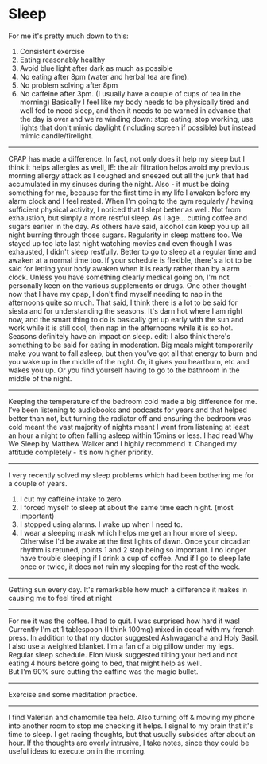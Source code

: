 # Sleep 

For me it's pretty much down to this:
1) Consistent exercise
2) Eating reasonably healthy
3) Avoid blue light after dark as much as possible
4) No eating after 8pm (water and herbal tea are fine).
5) No problem solving after 8pm
6) No caffeine after 3pm. (I usually have a couple of cups of tea in the morning)
Basically I feel like my body needs to be physically tired and well fed to need sleep, and then it needs to be warned in advance that the day is over and we're winding down: stop eating, stop working, use lights that don't mimic daylight (including screen if possible) but instead mimic candle/firelight.

---

CPAP has made a difference. In fact, not only does it help my sleep but I think it helps allergies as well, IE: the air filtration helps avoid my previous morning allergy attack as I coughed and sneezed out all the junk that had accumulated in my sinuses during the night. Also - it must be doing something for me, because for the first time in my life I awaken before my alarm clock and I feel rested.
When I'm going to the gym regularly / having sufficient physical activity, I noticed that I slept better as well. Not from exhaustion, but simply a more restful sleep.
As I age... cutting coffee and sugars earlier in the day. As others have said, alcohol can keep you up all night burning through those sugars.
Regularity in sleep matters too. We stayed up too late last night watching movies and even though I was exhausted, I didn't sleep restfully. Better to go to sleep at a regular time and awaken at a normal time too. If your schedule is flexible, there's a lot to be said for letting your body awaken when it is ready rather than by alarm clock.
Unless you have something clearly medical going on, I'm not personally keen on the various supplements or drugs.
One other thought - now that I have my cpap, I don't find myself needing to nap in the afternoons quite so much. That said, I think there is a lot to be said for siesta and for understanding the seasons. It's darn hot where I am right now, and the smart thing to do is basically get up early with the sun and work while it is still cool, then nap in the afternoons while it is so hot. Seasons definitely have an impact on sleep.
edit: I also think there's something to be said for eating in moderation. Big meals might temporarily make you want to fall asleep, but then you've got all that energy to burn and you wake up in the middle of the night. Or, it gives you heartburn, etc and wakes you up. Or you find yourself having to go to the bathroom in the middle of the night.

---

Keeping the temperature of the bedroom cold made a big difference for me.
I’ve been listening to audiobooks and podcasts for years and that helped better than not, but turning the radiator off and ensuring the bedroom was cold meant the vast majority of nights meant I went from listening at least an hour a night to often falling asleep within 15mins or less.
I had read Why We Sleep by Matthew Walker and I highly recommend it. Changed my attitude completely - it’s now higher priority.

---

I very recently solved my sleep problems which had been bothering me for a couple of years.
   1. I cut my caffeine intake to zero. 
   2. I forced myself to sleep at about the same time each night. (most important)
   3. I stopped using alarms. I wake up when I need to.
   4. I wear a sleeping mask which helps me get an hour more of sleep. Otherwise I'd be awake at the first lights of dawn. 
Once your circadian rhythm is retuned, points 1 and 2 stop being so important. I no longer have trouble sleeping if I drink a cup of coffee. And if I go to sleep late once or twice, it does not ruin my sleeping for the rest of the week.

---

Getting sun every day. It's remarkable how much a difference it makes in causing me to feel tired at night

---

For me it was the coffee. I had to quit. I was surprised how hard it was! Currently I'm at 1 tablespoon (I think 100mg) mixed in decaf with my french press. In addition to that my doctor suggested Ashwagandha and Holy Basil. I also use a weighted blanket. I'm a fan of a big pillow under my legs. Regular sleep schedule. Elon Musk suggested tilting your bed and not eating 4 hours before going to bed, that might help as well.  
But I'm 90% sure cutting the caffine was the magic bullet.  

---

Exercise and some meditation practice.  

---

I find Valerian and chamomile tea help. Also turning off & moving my phone into another room to stop me checking it helps. I signal to my brain that it's time to sleep. I get racing thoughts, but that usually subsides after about an hour. If the thoughts are overly intrusive, I take notes, since they could be useful ideas to execute on in the morning.


